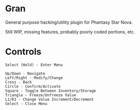 Gran
====

General purpose hacking/utility plugin for Phantasy Star Nova.

Still WIP, missing features, probably poorly coded portions, etc.

Controls
========

```
Select (Hold) - Enter Menu

Up/Down - Navigate
Left/Right - Modify/Change
Cross - Back
Circle - Confirm/Activate
Square - Toggle Between Inventory/Storage
Triangle - Freeze/Unfreeze Value
L1/R1 - Change Value Increment/Decrement
Select - Close Menu
```

